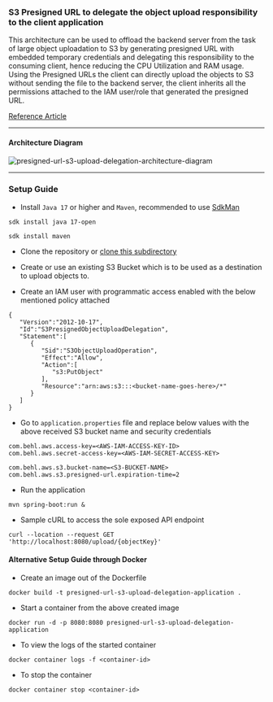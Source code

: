 ### S3 Presigned URL to delegate the object upload responsibility to the client application

This architecture can be used to offload the backend server from the task of large object uploadation to S3 by generating presigned URL with embedded temporary credentials and delegating this responsibility to the consuming client, hence reducing the CPU Utilization and RAM usage. Using the Presigned URLs the client can directly upload the objects to S3 without sending the file to the backend server, the client inherits all the permissions attached to the IAM user/role that generated the presigned URL.

[Reference Article](https://docs.aws.amazon.com/AmazonS3/latest/userguide/PresignedUrlUploadObject.html)

---

#### Architecture Diagram

![presigned-url-s3-upload-delegation-architecture-diagram](https://user-images.githubusercontent.com/69693621/198973959-e714d483-a770-470e-9649-784b32eff65f.jpg)

---

### Setup Guide

* Install `Java 17` or higher and `Maven`, recommended to use [SdkMan](https://sdkman.io)

```
sdk install java 17-open
```

```
sdk install maven
```

* Clone the repository or [clone this subdirectory](https://stackoverflow.com/questions/600079/how-do-i-clone-a-subdirectory-only-of-a-git-repository)

* Create or use an existing S3 Bucket which is to be used as a destination to upload objects to.

* Create an IAM user with programmatic access enabled with the below mentioned policy attached

```
{
   "Version":"2012-10-17",
   "Id":"S3PresignedObjectUploadDelegation",
   "Statement":[
      {
         "Sid":"S3ObjectUploadOperation",
         "Effect":"Allow",
         "Action":[
            "s3:PutObject"
         ],
         "Resource":"arn:aws:s3:::<bucket-name-goes-here>/*"
      }
   ]
}
```
* Go to `application.properties` file and replace below values with the above received S3 bucket name and security credentials
```
com.behl.aws.access-key=<AWS-IAM-ACCESS-KEY-ID>
com.behl.aws.secret-access-key=<AWS-IAM-SECRET-ACCESS-KEY>
```
```
com.behl.aws.s3.bucket-name=<S3-BUCKET-NAME>
com.behl.aws.s3.presigned-url.expiration-time=2
```

* Run the application

```
mvn spring-boot:run &
```

* Sample cURL to access the sole exposed API endpoint

```
curl --location --request GET 'http://localhost:8080/upload/{objectKey}'
```

#### Alternative Setup Guide through Docker
* Create an image out of the Dockerfile

```
docker build -t presigned-url-s3-upload-delegation-application .                        
```
* Start a container from the above created image

```
docker run -d -p 8080:8080 presigned-url-s3-upload-delegation-application
```
* To view the logs of the started container
```
docker container logs -f <container-id>
```
* To stop the container
```
docker container stop <container-id>
```
